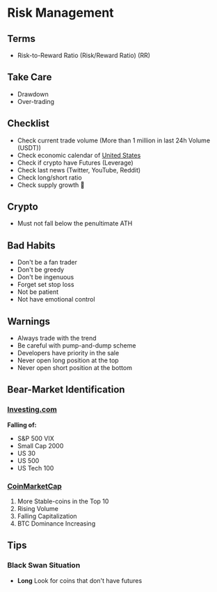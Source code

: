 # Risk Management

<!--
https://www.investing.com/economic-calendar/
-->

## Terms

- Risk-to-Reward Ratio (Risk/Reward Ratio) (RR)

## Take Care

- Drawdown
- Over-trading

## Checklist

- Check current trade volume (More than 1 million in last 24h Volume (USDT))
- Check economic calendar of [United States](https://mql5.com/en/economic-calendar/united-states)
- Check if crypto have Futures (Leverage)
- Check last news (Twitter, YouTube, Reddit)
- Check long/short ratio
- Check supply growth 🔼

## Crypto

- Must not fall below the penultimate ATH

## Bad Habits

- Don't be a fan trader
- Don't be greedy
- Don't be ingenuous
- Forget set stop loss
- Not be patient
- Not have emotional control

## Warnings

- Always trade with the trend
- Be careful with pump-and-dump scheme
- Developers have priority in the sale
- Never open long position at the top
- Never open short position at the bottom

## Bear-Market Identification

### [Investing.com](https://investing.com/indices/indices-futures)

**Falling of:**

- S&P 500 VIX
- Small Cap 2000
- US 30
- US 500
- US Tech 100

### [CoinMarketCap](https://coinmarketcap.com/)

1. More Stable-coins in the Top 10
2. Rising Volume
3. Falling Capitalization
4. BTC Dominance Increasing

## Tips

### Black Swan Situation

- **Long** Look for coins that don't have futures
